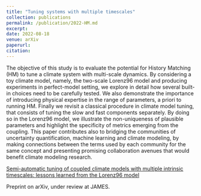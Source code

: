 ```yaml
---
title: "Tuning systems with multiple timescales"
collection: publications
permalink: /publication/2022-HM.md
excerpt:
date: 2022-08-18
venue: arXiv
paperurl:
citation:
---
```


The objective of this study is to evaluate the potential for History Matching (HM) to tune a climate system with multi-scale dynamics. By considering a toy climate model, namely, the two-scale Lorenz96 model and producing experiments in perfect-model setting, we explore in detail how several built-in choices need to be carefully tested. We also demonstrate the importance of introducing physical expertise in the range of parameters, a priori to running HM. Finally we revisit a classical procedure in climate model tuning, that consists of tuning the slow and fast components separately. By doing so in the Lorenz96 model, we illustrate the non-uniqueness of plausible parameters and highlight the specificity of metrics emerging from the coupling. This paper contributes also to bridging the communities of uncertainty quantification, machine learning and climate modeling, by making connections between the terms used by each community for the same concept and presenting promising collaboration avenues that would benefit climate modeling research.

[Semi-automatic tuning of coupled climate models with multiple intrinsic timescales: lessons learned from the Lorenz96 model](https://arxiv.org/abs/2208.06243)

Preprint on arXiv, under review at JAMES.

